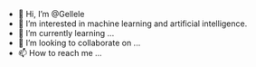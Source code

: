 - 👋 Hi, I’m @Gellele
- 👀 I’m interested in machine learning and artificial intelligence.
- 🌱 I’m currently learning ...
- 💞️ I’m looking to collaborate on ...
- 📫 How to reach me ...

<!---
Gellele/Gellele is a ✨ special ✨ repository because its `README.md` (this file) appears on your GitHub profile.
You can click the Preview link to take a look at your changes.
--->
